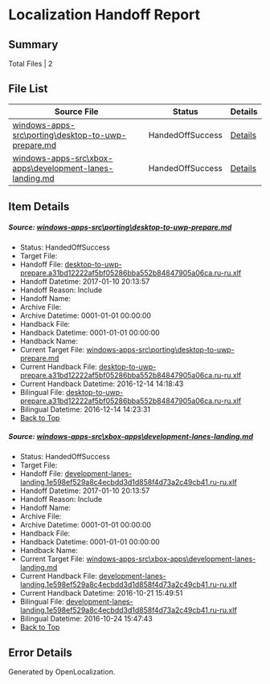 # <a name='report-top'></a> Localization Handoff Report

## Summary
 Total Files | 2

## File List
 Source File | Status | Details 
 ----------- | ------ | ------- 
 [windows-apps-src\porting\desktop-to-uwp-prepare.md](https://cpubwin.visualstudio.com/windows-uwp/_git/windows-uwp/commit/c15cf45d7d274fa480c0946f68390761af8ab40f?path=windows-apps-src%2Fporting%2Fdesktop-to-uwp-prepare.md&_a=contents) | HandedOffSuccess | [Details](#7963fad3b72a979e7c883c6eeafd80dea0a4d05a5574)
 [windows-apps-src\xbox-apps\development-lanes-landing.md](https://cpubwin.visualstudio.com/windows-uwp/_git/windows-uwp/commit/0892ac45a3a9f3177a15c558a7f04ce2b7403aa5?path=windows-apps-src%2Fxbox-apps%2Fdevelopment-lanes-landing.md&_a=contents) | HandedOffSuccess | [Details](#c4e547e8f3de234391effb052d0b2bc149714b128780)

## Item Details
##### <a name='7963fad3b72a979e7c883c6eeafd80dea0a4d05a5574'></a> Source: [windows-apps-src\porting\desktop-to-uwp-prepare.md](https://cpubwin.visualstudio.com/windows-uwp/_git/windows-uwp/commit/c15cf45d7d274fa480c0946f68390761af8ab40f?path=windows-apps-src%2Fporting%2Fdesktop-to-uwp-prepare.md&_a=contents)
* Status: HandedOffSuccess
* Target File: 
* Handoff File: [desktop-to-uwp-prepare.a31bd12222af5bf05286bba552b84847905a06ca.ru-ru.xlf](https://cpubwin.visualstudio.com/windows-uwp/_git/WDCLib.handoff/commit/9e8365e594acccdf18981d07a9a8a8415cb72ad0?path=ol-handoff%2Fcpubwin%2Fwindows-uwp.ru-ru%2Fmaster%2Fdesktop-to-uwp-prepare.a31bd12222af5bf05286bba552b84847905a06ca.ru-ru.xlf&_a=contents)
* Handoff Datetime: 2017-01-10 20:13:57
* Handoff Reason: Include
* Handoff Name: 
* Archive File: 
* Archive Datetime: 0001-01-01 00:00:00
* Handback File: 
* Handback Datetime: 0001-01-01 00:00:00
* Handback Name: 
* Current Target File: [windows-apps-src\porting\desktop-to-uwp-prepare.md](https://cpubwin.visualstudio.com/windows-uwp/_git/windows-uwp.ru-ru/commit/ff7ef3fef698893948b201932681d560c02b81c4?path=windows-apps-src%2Fporting%2Fdesktop-to-uwp-prepare.md&_a=contents)
* Current Handback File: [desktop-to-uwp-prepare.a31bd12222af5bf05286bba552b84847905a06ca.ru-ru.xlf](https://cpubwin.visualstudio.com/windows-uwp/_git/WDCLib.handback/commit/ab354b5938b2392f53b7e830eafc3fe35c4cc5cf?path=ol-handback%2Fcpubwin%2Fwindows-uwp.ru-ru%2Fmaster%2Fdesktop-to-uwp-prepare.a31bd12222af5bf05286bba552b84847905a06ca.ru-ru.xlf&_a=contents)
* Current Handback Datetime: 2016-12-14 14:18:43
* Bilingual File: [desktop-to-uwp-prepare.a31bd12222af5bf05286bba552b84847905a06ca.ru-ru.xlf](https://cpubwin.visualstudio.com/windows-uwp/_git/WDCLib.handback/commit/ab354b5938b2392f53b7e830eafc3fe35c4cc5cf?path=ol-handback%2Fcpubwin%2Fwindows-uwp.ru-ru%2Fmaster%2Fdesktop-to-uwp-prepare.a31bd12222af5bf05286bba552b84847905a06ca.ru-ru.xlf&_a=contents)
* Bilingual Datetime: 2016-12-14 14:23:31
* [Back to Top](#report-top)

##### <a name='c4e547e8f3de234391effb052d0b2bc149714b128780'></a> Source: [windows-apps-src\xbox-apps\development-lanes-landing.md](https://cpubwin.visualstudio.com/windows-uwp/_git/windows-uwp/commit/0892ac45a3a9f3177a15c558a7f04ce2b7403aa5?path=windows-apps-src%2Fxbox-apps%2Fdevelopment-lanes-landing.md&_a=contents)
* Status: HandedOffSuccess
* Target File: 
* Handoff File: [development-lanes-landing.1e598ef529a8c4ecbdd3d1d858f4d73a2c49cb41.ru-ru.xlf](https://cpubwin.visualstudio.com/windows-uwp/_git/WDCLib.handoff/commit/9e8365e594acccdf18981d07a9a8a8415cb72ad0?path=ol-handoff%2Fcpubwin%2Fwindows-uwp.ru-ru%2Fmaster%2Fdevelopment-lanes-landing.1e598ef529a8c4ecbdd3d1d858f4d73a2c49cb41.ru-ru.xlf&_a=contents)
* Handoff Datetime: 2017-01-10 20:13:57
* Handoff Reason: Include
* Handoff Name: 
* Archive File: 
* Archive Datetime: 0001-01-01 00:00:00
* Handback File: 
* Handback Datetime: 0001-01-01 00:00:00
* Handback Name: 
* Current Target File: [windows-apps-src\xbox-apps\development-lanes-landing.md](https://cpubwin.visualstudio.com/windows-uwp/_git/windows-uwp.ru-ru/commit/770b99fbf4006c1e626cc36481e67099273a0469?path=windows-apps-src%2Fxbox-apps%2Fdevelopment-lanes-landing.md&_a=contents)
* Current Handback File: [development-lanes-landing.1e598ef529a8c4ecbdd3d1d858f4d73a2c49cb41.ru-ru.xlf](https://cpubwin.visualstudio.com/windows-uwp/_git/WDCLib.handback/commit/7ab4bc81cd0244f26fc04ae860edc91a369fe117?path=ol-handback%2FMicrosoft%2Fwindows-apps.ru-ru%2Fmaster%2Fdevelopment-lanes-landing.1e598ef529a8c4ecbdd3d1d858f4d73a2c49cb41.ru-ru.xlf&_a=contents)
* Current Handback Datetime: 2016-10-21 15:49:51
* Bilingual File: [development-lanes-landing.1e598ef529a8c4ecbdd3d1d858f4d73a2c49cb41.ru-ru.xlf](https://cpubwin.visualstudio.com/windows-uwp/_git/WDCLib.handback/commit/7ab4bc81cd0244f26fc04ae860edc91a369fe117?path=ol-handback%2FMicrosoft%2Fwindows-apps.ru-ru%2Fmaster%2Fdevelopment-lanes-landing.1e598ef529a8c4ecbdd3d1d858f4d73a2c49cb41.ru-ru.xlf&_a=contents)
* Bilingual Datetime: 2016-10-24 15:47:43
* [Back to Top](#report-top)


## Error Details

Generated by OpenLocalization.
